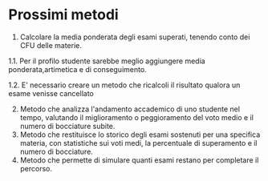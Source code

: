 # Prossimi metodi

1. Calcolare la media ponderata degli esami superati, tenendo conto dei CFU delle materie.

1.1. Per il profilo studente sarebbe meglio aggiungere media ponderata,artimetica e di conseguimento.

1.2. E' necessario creare un metodo che ricalcoli il risultato qualora un esame venisse cancellato



2. Metodo che analizza l'andamento accademico di uno studente nel tempo, valutando il miglioramento 
   o peggioramento del voto medio e il numero di bocciature subite.
3. Metodo che restituisce lo storico degli esami sostenuti per una specifica materia, con statistiche sui voti medi, 
   la percentuale di superamento e il numero di bocciature.
4. Metodo che permette di simulare quanti esami restano per completare il percorso. 